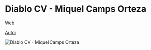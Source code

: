 # Diablo CV - Miquel Camps Orteza

[Web](https://vivirenremoto.github.io/diablocv/)

[Autor](https://twitter.com/vivirenremoto)

![Diablo CV - Miquel Camps Orteza](https://vivirenremoto.github.io/diablocv/social.png)
